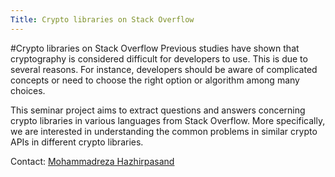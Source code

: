 ```yaml
---
Title: Crypto libraries on Stack Overflow
---
```

#Crypto libraries on Stack Overflow
Previous studies have shown that cryptography is considered difficult for developers to use. This is due to several reasons. For instance, developers should be aware of complicated concepts or need to choose the right option or algorithm among many choices.

This seminar project aims to extract questions and answers concerning crypto libraries in various languages from Stack Overflow.
More specifically, we are interested in understanding the common problems in similar crypto APIs in different crypto libraries. 

Contact: [Mohammadreza Hazhirpasand](%base_url%/staff/MohammadrezaHazhirpasand)
